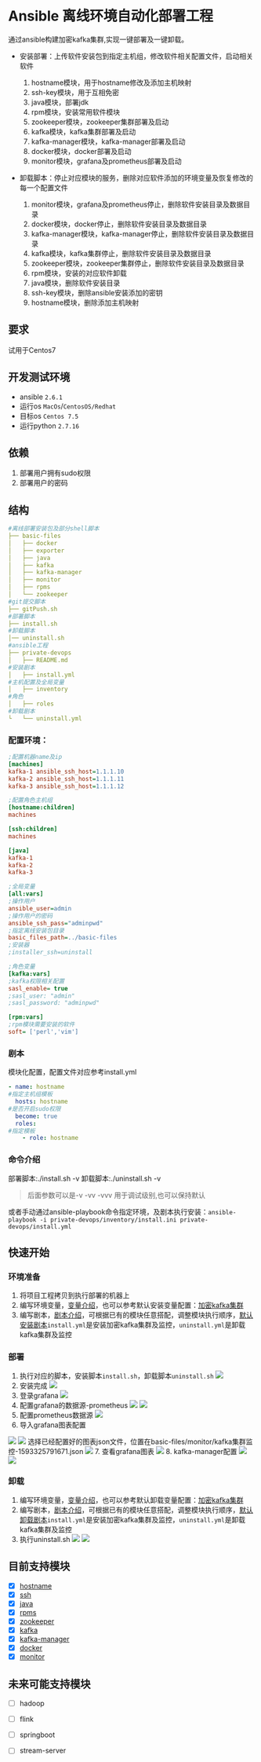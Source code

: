 # Ansible 离线环境自动化部署工程

通过ansible构建加密kafka集群,实现一键部署及一键卸载。

- 安装部署：上传软件安装包到指定主机组，修改软件相关配置文件，启动相关软件
  1. hostname模块，用于hostname修改及添加主机映射
  2. ssh-key模块，用于互相免密
  3. java模块，部署jdk
  4. rpm模块，安装常用软件模块
  5. zookeeper模块，zookeeper集群部署及启动
  6. kafka模块，kafka集群部署及启动
  7. kafka-manager模块，kafka-manager部署及启动
  8. docker模块，docker部署及启动
  9. monitor模块，grafana及prometheus部署及启动

- 卸载脚本：停止对应模块的服务，删除对应软件添加的环境变量及恢复修改的每一个配置文件
  1. monitor模块，grafana及prometheus停止，删除软件安装目录及数据目录
  2. docker模块，docker停止，删除软件安装目录及数据目录
  3. kafka-manager模块，kafka-manager停止，删除软件安装目录及数据目录
  4. kafka模块，kafka集群停止，删除软件安装目录及数据目录
  5. zookeeper模块，zookeeper集群停止，删除软件安装目录及数据目录
  6. rpm模块，安装的对应软件卸载
  7. java模块，删除软件安装目录
  8. ssh-key模块，删除ansible安装添加的密钥
  9. hostname模块，删除添加主机映射

## 要求

试用于Centos7

## 开发测试环境

- ansible `2.6.1`
- 运行os `MacOs`/`CentosOS/Redhat`
- 目标os `Centos 7.5`
- 运行python `2.7.16`

## 依赖
1. 部署用户拥有sudo权限
2. 部署用户的密码

## 结构
```yaml
#离线部署安装包及部分shell脚本
├── basic-files
│   ├── docker
│   ├── exporter
│   ├── java
│   ├── kafka
│   ├── kafka-manager
│   ├── monitor
│   ├── rpms
│   └── zookeeper
#git提交脚本
├── gitPush.sh
#部署脚本
├── install.sh
#卸载脚本
│── uninstall.sh
#ansible工程
├── private-devops
│   ├── README.md
#安装剧本
│   ├── install.yml
#主机配置及全局变量
│   ├── inventory
#角色
│   ├── roles
#卸载剧本
└   └── uninstall.yml


```
### 配置环境：
```ini
;配置机器name及ip
[machines]
kafka-1 ansible_ssh_host=1.1.1.10
kafka-2 ansible_ssh_host=1.1.1.11
kafka-3 ansible_ssh_host=1.1.1.12

;配置角色主机组
[hostname:children]
machines

[ssh:children]
machines

[java]
kafka-1
kafka-2
kafka-3

;全局变量
[all:vars]
;操作用户
ansible_user=admin
;操作用户的密码
ansible_ssh_pass="adminpwd"
;指定离线安装包目录
basic_files_path=../basic-files
;安装器
;installer_ssh=uninstall

;角色变量
[kafka:vars]
;kafka权限相关配置
sasl_enable= true
;sasl_user: "admin"
;sasl_password: "adminpwd"

[rpm:vars]
;rpm模块需要安装的软件
soft= ['perl','vim']
```
### 剧本
模块化配置，配置文件对应参考install.yml

```yaml
- name: hostname
#指定主机组模板
  hosts: hostname
#是否开启sudo权限
  become: true
  roles:
#指定模板
    - role: hostname
```

### 命令介绍
部署脚本:./install.sh -v
卸载脚本:./uninstall.sh -v
>后面参数可以是-v -vv -vvv 用于调试级别,也可以保持默认

或者手动通过ansible-playbook命令指定环境，及剧本执行安装：`ansible-playbook -i private-devops/inventory/install.ini private-devops/install.yml`


## 快速开始
### 环境准备
1. 将项目工程拷贝到执行部署的机器上
2. 编写环境变量，[变量介绍](private-devops/inventory/README.md)，也可以参考默认安装变量配置：[加密kafka集群](private-devops/inventory/install.ini)
3. 编写剧本，[剧本介绍](private-devops/README.md)，可根据已有的模块任意搭配，调整模块执行顺序，[默认安装剧本](private-devops/install.yml)`install.yml`是安装加密kafka集群及监控，`uninstall.yml`是卸载kafka集群及监控
### 部署
1. 执行对应的脚本，安装脚本`install.sh`，卸载脚本`uninstall.sh`
![](https://www.azheimage.top/markdown-img-paste-20200826121526678.png)
2. 安装完成
![](https://www.azheimage.top/markdown-img-paste-20200826121505908.png)
3. 登录grafana
![](https://www.azheimage.top/markdown-img-paste-20200826121608702.png)
4. 配置grafana的数据源-prometheus
![](https://www.azheimage.top/markdown-img-paste-2020082612162508.png)
![](https://www.azheimage.top/markdown-img-paste-20200826121718837.png)
5. 配置prometheus数据源
![](https://www.azheimage.top/markdown-img-paste-20200826121730730.png)
6. 导入grafana图表配置

![](https://www.azheimage.top/markdown-img-paste-20200826121745711.png)
![](https://www.azheimage.top/markdown-img-paste-20200826121802263.png)
选择已经配置好的图表json文件，位置在basic-files/monitor/kafka集群监控-1593325791671.json
![](https://www.azheimage.top/markdown-img-paste-20200826121814428.png)
7. 查看grafana图表
![](https://www.azheimage.top/markdown-img-paste-20200826121831891.png)
8. kafka-manager配置
![](https://www.azheimage.top/markdown-img-paste-20200826121907599.png)
![](https://www.azheimage.top/markdown-img-paste-2020082612192219.png)

### 卸载
1. 编写环境变量，[变量介绍](private-devops/inventory/README.md)，也可以参考默认卸载变量配置：[加密kafka集群](private-devops/inventory/uninstall.ini)
2. 编写剧本，[剧本介绍](private-devops/README.md)，可根据已有的模块任意搭配，调整模块执行顺序，[默认卸载剧本](private-devops/uninstall.yml)`install.yml`是安装加密kafka集群及监控，`uninstall.yml`是卸载kafka集群及监控
3. 执行uninstall.sh
![](https://www.azheimage.top/markdown-img-paste-2020082612193568.png)
![](https://www.azheimage.top/markdown-img-paste-20200826121943908.png)
## 目前支持模块
- [x] [hostname](private-devops/roles/hostname)
- [x] [ssh](private-devops/roles/ssh)
- [x] [java](private-devops/roles/java)
- [x] [rpms](private-devops/roles/rpms)
- [x] [zookeeper](private-devops/roles/zookeeper)
- [x] [kafka](private-devops/roles/kafka)
- [x] [kafka-manager](private-devops/roles/kafka-manager)
- [x] [docker](private-devops/roles/docker)
- [x] [monitor](private-devops/roles/monitor)

## 未来可能支持模块
- [ ] hadoop
- [ ] flink
- [ ] springboot
- [ ] stream-server



